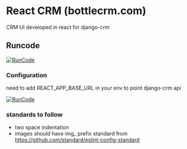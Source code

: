 # React CRM (bottlecrm.com)

CRM UI developed in react for django-crm

## Runcode 

[![RunCode](https://runcode-app-public.s3.amazonaws.com/images/dark_btn.png)](https://runcode.io)

### Configuration
need to add REACT_APP_BASE_URL in your env to point django-crm api

[![RunCode](https://runcode-app-public.s3.amazonaws.com/images/dark_btn.png)](https://runcode.io)

### standards to follow
* two space indentation
* images should have img_ prefix
standard from https://github.com/standard/eslint-config-standard
